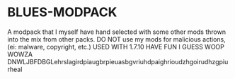 # BLUES-MODPACK
A modpack that I myself have hand selected with some other mods thrown into the mix from other packs.
DO NOT use my mods for malicious actions, (ei: malware, copyright, etc.)
USED WITH 1.7.10
HAVE FUN
I GUESS
WOOP
WOWZA
DNWLJBFDBGLehrslagirdpiaugbrpieuasbgvriuhdpaighrioudzhgoirudhzgpiurheal
